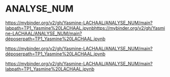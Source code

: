 # ANALYSE_NUM

https://mybinder.org/v2/gh/Yasmine-LACHAAL/ANALYSE_NUM/main?labpath=TP1_Yasmine%20LACHAAL.ipynbhttps://mybinder.org/v2/gh/Yasmine-LACHAAL/ANALYSE_NUM/main?déposerpath=TP1_Yasmine%20LACHAAL.ipynb

https://mybinder.org/v2/gh/Yasmine-LACHAAL/ANALYSE_NUM/main?déposerpath=TP1_Yasmine%20LACHAAL.ipynb



https://mybinder.org/v2/gh/Yasmine-LACHAAL/ANALYSE_NUM/main?labpath=TP1_Yasmine%20LACHAAL.ipynb

